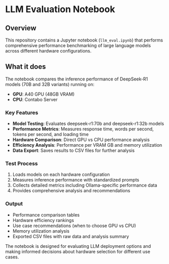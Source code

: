 # LLM Evaluation Notebook

## Overview

This repository contains a Jupyter notebook (`llm_eval.ipynb`) that performs comprehensive performance benchmarking of large language models across different hardware configurations.

## What it does

The notebook compares the inference performance of DeepSeek-R1 models (70B and 32B variants) running on:
- **GPU**: A40 GPU (48GB VRAM)
- **CPU**: Contabo Server

### Key Features

- **Model Testing**: Evaluates deepseek-r1:70b and deepseek-r1:32b models
- **Performance Metrics**: Measures response time, words per second, tokens per second, and loading time
- **Hardware Comparison**: Direct GPU vs CPU performance analysis
- **Efficiency Analysis**: Performance per VRAM GB and memory utilization
- **Data Export**: Saves results to CSV files for further analysis

### Test Process

1. Loads models on each hardware configuration
2. Measures inference performance with standardized prompts
3. Collects detailed metrics including Ollama-specific performance data
4. Provides comprehensive analysis and recommendations

### Output

- Performance comparison tables
- Hardware efficiency rankings
- Use case recommendations (when to choose GPU vs CPU)
- Memory utilization analysis
- Exported CSV files with raw data and analysis summary

The notebook is designed for evaluating LLM deployment options and making informed decisions about hardware selection for different use cases.
